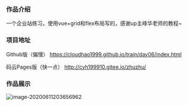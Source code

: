 ### 作品介绍

一个企业站练习，使用vue+grid和flex布局写的，感谢up主峰华老师的教程~

### 项目地址
Github版（偏慢）
https://cloudhao1999.github.io/train/day06/index.html 

码云Pages版（快一点）
http://cyh199910.gitee.io/zhuzhu/

### 作品展示

![image-20200611203656962](https://gitee.com/cyh199910/personal_picture_bed/raw/master/img/image-20200611203656962.png)
